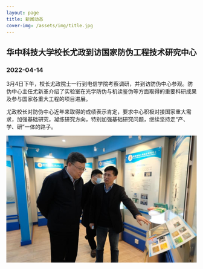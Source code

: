 ```yaml
---
layout: page
title: 新闻动态
cover-img: /assets/img/title.jpg
---
```

<!--
 * @Author: Conghao Wong
 * @Date: 2023-03-12 10:46:57
 * @LastEditors: Conghao Wong
 * @LastEditTime: 2023-03-12 10:48:27
 * @Description: file content
 * @Github: https://cocoon2wong.github.io
 * Copyright 2023 Conghao Wong, All Rights Reserved.
-->

## 华中科技大学校长尤政到访国家防伪工程技术研究中心

### 2022-04-14

3月4日下午，校长尤政院士一行到电信学院考察调研，并到访防伪中心参观。防伪中心主任尤新革介绍了实验室在光学防伪与机读鉴伪等方面取得的重要科研成果及参与国家各重大工程的项目进展。

尤政校长对防伪中心近年来取得的成绩表示肯定，要求中心积极对接国家重大需求，加强基础研究，凝练研究方向，特别加强基础研究问题，继续坚持走“产、学、研”一体的路子。

<div style="text-align: center;">
     <img src="/assets/img/news/2022-04-14-0.jpg">
</div>
